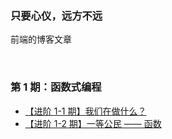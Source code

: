 ### 只要心仪，远方不远
前端的博客文章

<br/>

### 第 1 期：函数式编程

* [【进阶 1-1 期】我们在做什么？](https://github.com/JudyWayne/blog/issues/1)
* [【进阶 1-2 期】一等公民 —— 函数 ](https://github.com/JudyWayne/blog/issues/2)

